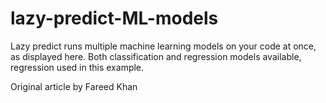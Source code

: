 # lazy-predict-ML-models
Lazy predict runs multiple machine learning models on your code at once, as displayed here.
Both classification and regression models available, regression used in this example.

Original article by Fareed Khan
